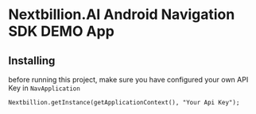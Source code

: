 # Nextbillion.AI Android Navigation SDK DEMO App

## Installing
before running this project, make sure you have configured your own API Key in `NavApplication`

`Nextbillion.getInstance(getApplicationContext(), "Your Api Key");`
